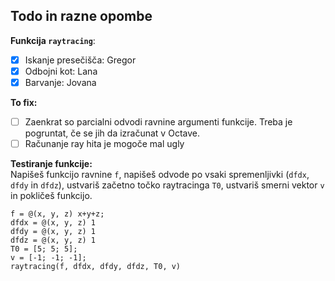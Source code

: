 ## Todo in razne opombe

**Funkcija `raytracing`**:
  - [x] Iskanje presečišča: Gregor
  - [x] Odbojni kot: Lana
  - [x] Barvanje: Jovana

**To fix:** 
- [ ] Zaenkrat so parcialni odvodi ravnine argumenti funkcije. Treba je pogruntat, če se jih
da izračunat v Octave.
- [ ] Računanje ray hita je mogoče mal ugly

**Testiranje funkcije:** \
Napišeš funkcijo ravnine `f`, napišeš odvode po vsaki spremenljivki (`dfdx`, `dfdy` in `dfdz`), ustvariš začetno točko raytracinga `T0`, ustvariš smerni vektor `v`
in pokličeš funkcijo.
```
f = @(x, y, z) x+y+z;
dfdx = @(x, y, z) 1
dfdy = @(x, y, z) 1
dfdz = @(x, y, z) 1
T0 = [5; 5; 5];
v = [-1; -1; -1];
raytracing(f, dfdx, dfdy, dfdz, T0, v)
```
